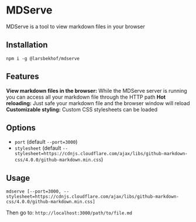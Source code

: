 # MDServe
MDServe is a tool to view markdown files in your browser

## Installation
`npm i -g @larsbekhof/mdserve`

## Features
**View markdown files in the browser:** While the MDServe server is running you can access all your markdown file through the HTTP path
**Hot reloading:** Just safe your markdown file and the browser window will reload
**Customizable styling:** Custom CSS stylesheets can be loaded

## Options
- `port` (default `--port=3000`)
- `stylesheet` (default `--stylesheet=https://cdnjs.cloudflare.com/ajax/libs/github-markdown-css/4.0.0/github-markdown.min.css`)

## Usage
```
mdserve [--port=3000, --stylesheet=https://cdnjs.cloudflare.com/ajax/libs/github-markdown-css/4.0.0/github-markdown.min.css]
```

Then go to:
`http://localhost:3000/path/to/file.md`
